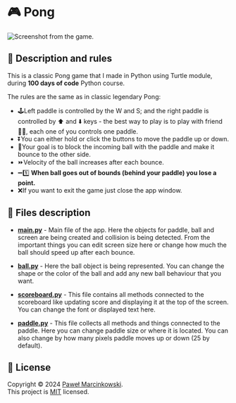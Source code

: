 # 🎮 Pong
![Screenshot from the game.](https://github.com/Pawelo112/Pong/assets/121107616/608fcbc5-12d2-4bb7-8388-ff69568b2c20)

## 📖 Description and rules
This is a classic Pong game that I made in Python using Turtle module, during **100 days of code** Python course.

The rules are the same as in classic legendary Pong:
+ 🕹️Left paddle is controlled by the W and S; and the right paddle is controlled by ⬆️ and ⬇️ keys - the best way to play is to play with friend🙋‍♂️, each one of you controls one paddle.
+ ⏬You can either hold or click the buttons to move the paddle up or down.
+ 🏅Your goal is to block the incoming ball with the paddle and make it bounce to the other side.
+ ⏩Velocity of the ball increases after each bounce.
+ ➖1️⃣ **When ball goes out of bounds (behind your paddle) you lose a point.**
+ ❌If you want to exit the game just close the app window.

## 📁 Files description
+ **[main.py](https://github.com/Pawelo112/Pong/blob/main/main.py)** - Main file of the app. Here the objects for paddle, ball and screen are being created and collision is being detected. From the important things you can edit screen size here or change how much the ball should speed up after each bounce.
  
+ **[ball.py](https://github.com/Pawelo112/Pong/blob/main/ball.py)** - Here the ball object is being represented. You can change the shape or the color of the ball and add any new ball behaviour that you want.
  
+ **[scoreboard.py](https://github.com/Pawelo112/Pong/blob/main/scoreboard.py)** - This file contains all methods connected to the scoreboard like updating score and displaying it at the top of the screen. You can change the font or displayed text here.
  
+ **[paddle.py](https://github.com/Pawelo112/Pong/blob/main/paddle.py)** - This file collects all methods and things connected to the paddle. Here you can change paddle size or where it is located. You can also change by how many pixels paddle moves up or down (25 by default).

## 📝 License

Copyright © 2024 [Paweł Marcinkowski](https://github.com/Pawelo112).  
This project is [MIT](https://github.com/Pawelo112/Pong/blob/main/LICENSE) licensed.
